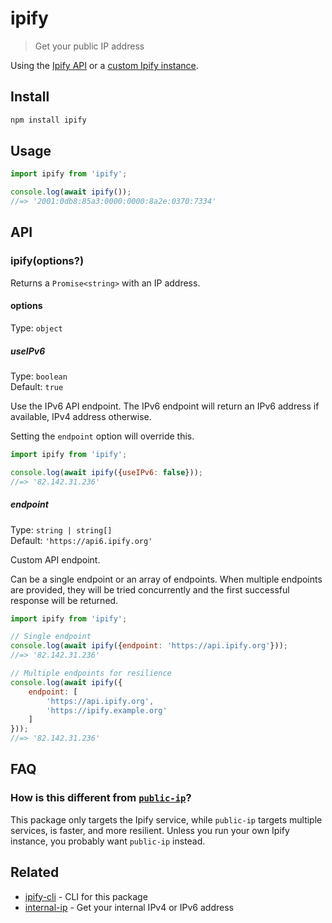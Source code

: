 # ipify

> Get your public IP address

Using the [Ipify API](https://www.ipify.org) or a [custom Ipify instance](https://github.com/rdegges/ipify-api).

## Install

```sh
npm install ipify
```

## Usage

```js
import ipify from 'ipify';

console.log(await ipify());
//=> '2001:0db8:85a3:0000:0000:8a2e:0370:7334'
```

## API

### ipify(options?)

Returns a `Promise<string>` with an IP address.

#### options

Type: `object`

##### useIPv6

Type: `boolean`\
Default: `true`

Use the IPv6 API endpoint. The IPv6 endpoint will return an IPv6 address if available, IPv4 address otherwise.

Setting the `endpoint` option will override this.

```js
import ipify from 'ipify';

console.log(await ipify({useIPv6: false}));
//=> '82.142.31.236'
```

##### endpoint

Type: `string | string[]`\
Default: `'https://api6.ipify.org'`

Custom API endpoint.

Can be a single endpoint or an array of endpoints. When multiple endpoints are provided, they will be tried concurrently and the first successful response will be returned.

```js
import ipify from 'ipify';

// Single endpoint
console.log(await ipify({endpoint: 'https://api.ipify.org'}));
//=> '82.142.31.236'

// Multiple endpoints for resilience
console.log(await ipify({
	endpoint: [
		'https://api.ipify.org',
		'https://ipify.example.org'
	]
}));
//=> '82.142.31.236'
```

## FAQ

### How is this different from [`public-ip`](https://github.com/sindresorhus/public-ip)?

This package only targets the Ipify service, while `public-ip` targets multiple services, is faster, and more resilient. Unless you run your own Ipify instance, you probably want `public-ip` instead.

## Related

- [ipify-cli](https://github.com/sindresorhus/ipify-cli) - CLI for this package
- [internal-ip](https://github.com/sindresorhus/internal-ip) - Get your internal IPv4 or IPv6 address
